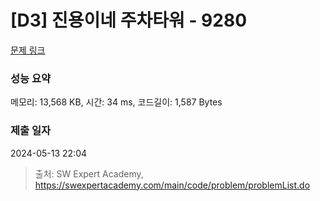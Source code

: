 # [D3] 진용이네 주차타워 - 9280 

[문제 링크](https://swexpertacademy.com/main/code/problem/problemDetail.do?contestProbId=AW9j74FacD0DFAUY) 

### 성능 요약

메모리: 13,568 KB, 시간: 34 ms, 코드길이: 1,587 Bytes

### 제출 일자

2024-05-13 22:04



> 출처: SW Expert Academy, https://swexpertacademy.com/main/code/problem/problemList.do